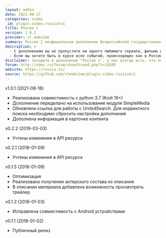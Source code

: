 ```yaml
---
layout: addon
date: 2021-08-17
categories: video
_id: plugin.video.russiatv1
title: Россия 1
version: 1.0.1
provider: vl.maksime
summary: Россия 1 неофициальное дополнение Всероссийской государственной телерадиокомпании для KODI.
description: >
  - С дополнением вы не пропустите ни одного любимого сериала, фильма или передачи! Для вас приготовлен бесплатный доступ не только к постоянно обновляющемуся контенту, но и крупнейшему видеоархиву телеканала "Россия 1".
  - Если вы хотите быть в курсе всех событий, происходящих как в России, так и в мире, тогда свежие выпуски программы "Вести" то, что вам нужно! Смотри и узнавай новое!
disclaimer: Заходите в дополнение "Россия 1", у нас всегда есть, что посмотреть!
forum: http://xbmc.ru/forum/showthread.php?t=14265
website: https://russia.tv/
source: https://github.com/vlmaksime/plugin.video.russiatv1
---
```

v1.0.1 (2021-08-16)
- Реализована совместимость с python 3.7 (Kodi 19+)
- Дополнение переделано на использование модуля SimpleMedia
- Обновлена ссылка для работы с UnitedSearch. Для корректного поиска необходимо сбросить настройки дополнения
- Дополнена информация в карточке контента

v0.2.2 (2019-03-03)
- Учтены изменения в API ресурса

v0.2.1 (2018-01-09)
- Учтены изменения в API ресурса

v0.1.5 (2018-01-09)
- Оптимизация
- Реализовано получение актерского состава из описания
- В описании материала добавлена возможность просмотреть трейлер

v0.1.2 (2018-01-03)
- Исправлена совместимость с Android устройствами

v0.1.1 (2018-01-02)
- Публичный релиз